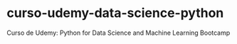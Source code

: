# curso-udemy-data-science-python
Curso de Udemy: Python for Data Science and Machine Learning Bootcamp
